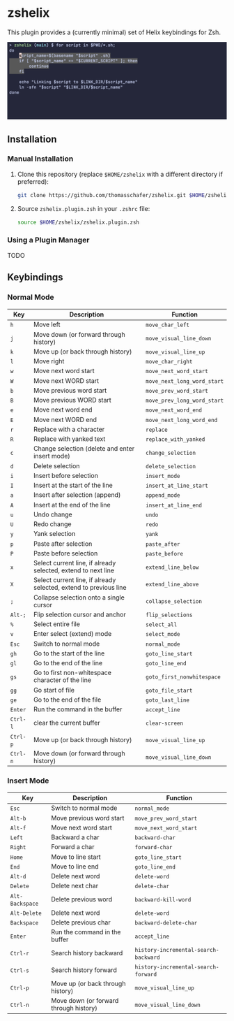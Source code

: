 # zshelix

This plugin provides a (currently minimal) set of Helix keybindings for Zsh.

![zshelix preview](media/preview.png)

## Installation

### Manual Installation

1. Clone this repository (replace `$HOME/zshelix` with a different directory if preferred):
   ```sh
   git clone https://github.com/thomasschafer/zshelix.git $HOME/zshelix
   ```

1. Source `zshelix.plugin.zsh` in your `.zshrc` file:
   ```sh
   source $HOME/zshelix/zshelix.plugin.zsh
   ```

### Using a Plugin Manager

TODO


## Keybindings

### Normal Mode

| Key | Description | Function |
|-----|-------------|----------|
| `h` | Move left | `move_char_left` |
| `j` | Move down (or forward through history) | `move_visual_line_down` |
| `k` | Move up (or back through history) | `move_visual_line_up` |
| `l` | Move right | `move_char_right` |
| `w` | Move next word start | `move_next_word_start` |
| `W` | Move next WORD start | `move_next_long_word_start` |
| `b` | Move previous word start | `move_prev_word_start` |
| `B` | Move previous WORD start | `move_prev_long_word_start` |
| `e` | Move next word end | `move_next_word_end` |
| `E` | Move next WORD end | `move_next_long_word_end` |
| `r` | Replace with a character | `replace` |
| `R` | Replace with yanked text | `replace_with_yanked` |
| `c` | Change selection (delete and enter insert mode) | `change_selection` |
| `d` | Delete selection | `delete_selection` |
| `i` | Insert before selection | `insert_mode` |
| `I` | Insert at the start of the line | `insert_at_line_start` |
| `a` | Insert after selection (append) | `append_mode` |
| `A` | Insert at the end of the line | `insert_at_line_end` |
| `u` | Undo change | `undo` |
| `U` | Redo change | `redo` |
| `y` | Yank selection | `yank` |
| `p` | Paste after selection | `paste_after` |
| `P` | Paste before selection | `paste_before` |
| `x` | Select current line, if already selected, extend to next line | `extend_line_below` |
| `X` | Select current line, if already selected, extend to previous line | `extend_line_above` |
| `;` | Collapse selection onto a single cursor | `collapse_selection` |
| `Alt-;` | Flip selection cursor and anchor | `flip_selections` |
| `%` | Select entire file | `select_all` |
| `v` | Enter select (extend) mode | `select_mode` |
| `Esc` | Switch to normal mode | `normal_mode` |
| `gh` | Go to the start of the line | `goto_line_start` |
| `gl` | Go to the end of the line | `goto_line_end` |
| `gs` | Go to first non-whitespace character of the line | `goto_first_nonwhitespace` |
| `gg` | Go start of file | `goto_file_start` |
| `ge` | Go to the end of the file | `goto_last_line` |
| `Enter` | Run the command in the buffer | `accept_line` |
| `Ctrl-l` | clear the current buffer | `clear-screen` |
| `Ctrl-p` | Move up (or back through history) | `move_visual_line_up` |
| `Ctrl-n` | Move down (or forward through history) | `move_visual_line_down` |

### Insert Mode

| Key | Description | Function |
|-----|-------------|----------|
| `Esc` | Switch to normal mode | `normal_mode` |
| `Alt-b` | Move previous word start | `move_prev_word_start` |
| `Alt-f` | Move next word start | `move_next_word_start` |
| `Left` | Backward a char | `backward-char` |
| `Right` | Forward a char | `forward-char` |
| `Home` | Move to line start | `goto_line_start` |
| `End` | Move to line end | `goto_line_end` |
| `Alt-d` | Delete next word | `delete-word` |
| `Delete` | Delete next char | `delete-char` |
| `Alt-Backspace` | Delete previous word | `backward-kill-word` |
| `Alt-Delete` | Delete next word | `delete-word` |
| `Backspace` | Delete previous char | `backward-delete-char` |
| `Enter` | Run the command in the buffer | `accept_line` |
| `Ctrl-r` | Search history backward | `history-incremental-search-backward` |
| `Ctrl-s` | Search history forward | `history-incremental-search-forward` |
| `Ctrl-p` | Move up (or back through history) | `move_visual_line_up` |
| `Ctrl-n` | Move down (or forward through history) | `move_visual_line_down` |

